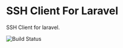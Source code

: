 # SSH Client For Laravel
SSH Client for laravel.

![Build Status](https://img.shields.io/circleci/project/hexpang/laravel-ssh.svg)
